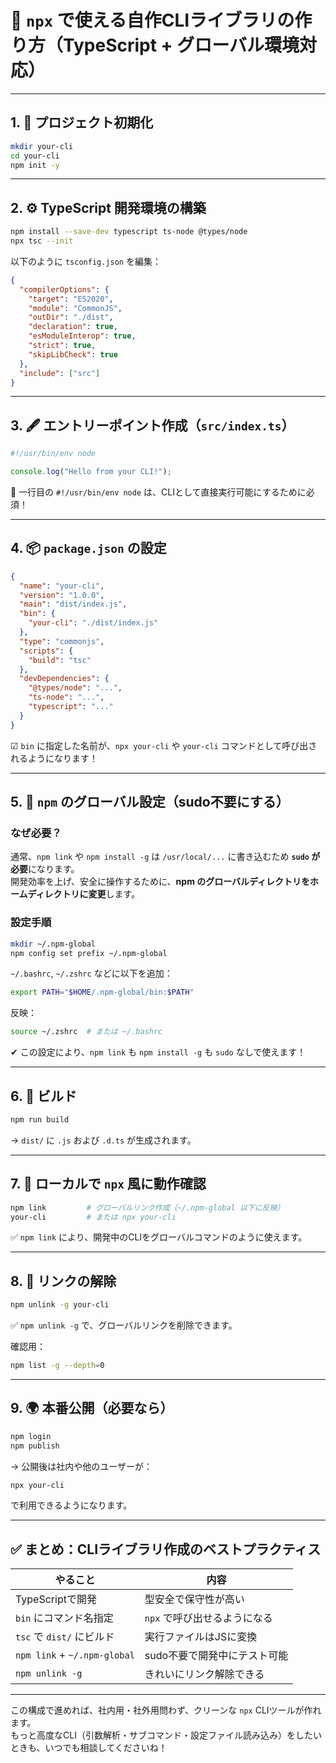# 🚀 `npx` で使える自作CLIライブラリの作り方（TypeScript + グローバル環境対応）

---

## 1. 📁 プロジェクト初期化

```bash
mkdir your-cli
cd your-cli
npm init -y
```

---

## 2. ⚙ TypeScript 開発環境の構築

```bash
npm install --save-dev typescript ts-node @types/node
npx tsc --init
```

以下のように `tsconfig.json` を編集：

```json
{
  "compilerOptions": {
    "target": "ES2020",
    "module": "CommonJS",
    "outDir": "./dist",
    "declaration": true,
    "esModuleInterop": true,
    "strict": true,
    "skipLibCheck": true
  },
  "include": ["src"]
}
```

---

## 3. 🖋 エントリーポイント作成（`src/index.ts`）

```ts
#!/usr/bin/env node

console.log("Hello from your CLI!");
```

🔺 一行目の `#!/usr/bin/env node` は、CLIとして直接実行可能にするために必須！

---

## 4. 📦 `package.json` の設定

```json
{
  "name": "your-cli",
  "version": "1.0.0",
  "main": "dist/index.js",
  "bin": {
    "your-cli": "./dist/index.js"
  },
  "type": "commonjs",
  "scripts": {
    "build": "tsc"
  },
  "devDependencies": {
    "@types/node": "...",
    "ts-node": "...",
    "typescript": "..."
  }
}
```

☑ `bin` に指定した名前が、`npx your-cli` や `your-cli` コマンドとして呼び出されるようになります！

---

## 5. 🔧 `npm` のグローバル設定（sudo不要にする）

### なぜ必要？
通常、`npm link` や `npm install -g` は `/usr/local/...` に書き込むため **`sudo` が必要**になります。  
開発効率を上げ、安全に操作するために、**npm のグローバルディレクトリをホームディレクトリに変更**します。

### 設定手順

```bash
mkdir ~/.npm-global
npm config set prefix ~/.npm-global
```

`~/.bashrc`, `~/.zshrc` などに以下を追加：

```bash
export PATH="$HOME/.npm-global/bin:$PATH"
```

反映：

```bash
source ~/.zshrc  # または ~/.bashrc
```

✔ この設定により、`npm link` も `npm install -g` も `sudo` なしで使えます！

---

## 6. 🔨 ビルド

```bash
npm run build
```

→ `dist/` に `.js` および `.d.ts` が生成されます。

---

## 7. 🧪 ローカルで `npx` 風に動作確認

```bash
npm link         # グローバルリンク作成（~/.npm-global 以下に反映）
your-cli         # または npx your-cli
```

✅ `npm link` により、開発中のCLIをグローバルコマンドのように使えます。

---

## 8. 🧹 リンクの解除

```bash
npm unlink -g your-cli
```

✅ `npm unlink -g` で、グローバルリンクを削除できます。

確認用：

```bash
npm list -g --depth=0
```

---

## 9. 🌍 本番公開（必要なら）

```bash
npm login
npm publish
```

→ 公開後は社内や他のユーザーが：

```bash
npx your-cli
```

で利用できるようになります。

---

## ✅ まとめ：CLIライブラリ作成のベストプラクティス

| やること | 内容 |
|----------|------|
| TypeScriptで開発 | 型安全で保守性が高い |
| `bin` にコマンド名指定 | `npx` で呼び出せるようになる |
| `tsc` で `dist/` にビルド | 実行ファイルはJSに変換 |
| `npm link` + `~/.npm-global` | sudo不要で開発中にテスト可能 |
| `npm unlink -g` | きれいにリンク解除できる |

---

この構成で進めれば、社内用・社外用問わず、クリーンな `npx` CLIツールが作れます。  
もっと高度なCLI（引数解析・サブコマンド・設定ファイル読み込み）をしたいときも、いつでも相談してくださいね！